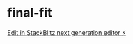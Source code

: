 # final-fit

[Edit in StackBlitz next generation editor ⚡️](https://stackblitz.com/~/github.com/AshutoshDevgotra/final-fit)